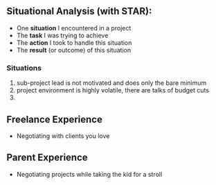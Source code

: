 ## Situational Analysis (with STAR):
- One **situation** I encountered in a project
- The **task** I was trying to achieve
- The **action** I took to handle this situation
- The **result** (or outcome) of this situation

### Situations
1. sub-project lead is not motivated and does only the bare minimum
2. project environment is highly volatile, there are talks of budget cuts
3. 


## Freelance Experience
- Negotiating with clients you love

## Parent Experience
- Negotiating projects while taking the kid for a stroll
